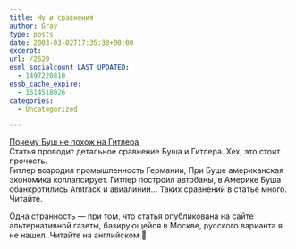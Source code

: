 ```yaml
---
title: Ну и сравнения
author: Gray
type: posts
date: 2003-03-02T17:35:38+00:00
excerpt:
url: /2529
esml_socialcount_LAST_UPDATED:
  - 1497220810
essb_cache_expire:
  - 1614518026
categories:
  - Uncategorized

---
```








<a href="http://exile.ru/151/1510204113.html" target="_blank">Почему Буш не похож на Гитлера</a>  
Статья проводит детальное сравнение Буша и Гитлера. Хех, это стоит прочесть.  
Гитлер возродил промышленность Германии, При Буше американская экономика коллапсирует. Гитлер построил автобаны, в Америке Буша обанкротились Amtrack и авиалинии&#8230; Таких сравнений в статье много. Читайте.

Одна странность &#8212; при том, что статья опубликована на сайте альтернативной газеты, базирующейся в Москве, русского варианта я не нашел. Читайте на английском 🙂